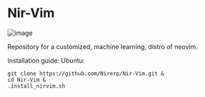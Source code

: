 # Nir-Vim

![image](https://github.com/user-attachments/assets/9cee58bc-e865-4432-80b6-82ac4cb5ded3)



Repository for a customized, machine learning, distro of neovim.

Installation guide:
Ubuntu:

```
git clone https://github.com/Nirerp/Nir-Vim.git &
cd Nir-Vim &
.install_nirvim.sh
```

